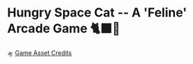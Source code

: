 # Hungry Space Cat -- A 'Feline' Arcade Game 🐈‍⬛🌌

🛸 [Game Asset Credits](Documentation/credits.md)


